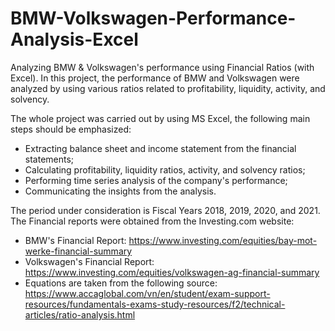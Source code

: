 # BMW-Volkswagen-Performance-Analysis-Excel
Analyzing BMW &amp; Volkswagen's performance using Financial Ratios (with Excel). 
In this project, the performance of BMW and Volkswagen were analyzed by using various ratios related to profitability, liquidity, activity, and solvency.

The whole project was carried out by using MS Excel, the following main steps should be emphasized:
   * Extracting balance sheet and income statement from the financial statements;
   * Calculating profitability, liquidity ratios, activity, and solvency ratios;
   * Performing time series analysis of the company's performance;
   * Communicating the insights from the analysis. 

The period under consideration is Fiscal Years 2018, 2019, 2020, and 2021.
The Financial reports were obtained from the Investing.com website:
   * BMW's Financial Report: https://www.investing.com/equities/bay-mot-werke-financial-summary
   * Volkswagen's Financial Report: https://www.investing.com/equities/volkswagen-ag-financial-summary
   * Equations are taken from the following source: https://www.accaglobal.com/vn/en/student/exam-support-resources/fundamentals-exams-study-resources/f2/technical-articles/ratio-analysis.html
